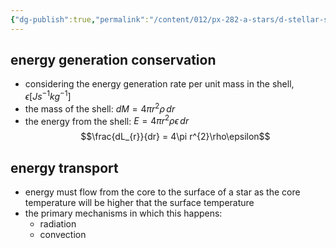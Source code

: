 ```yaml
---
{"dg-publish":true,"permalink":"/content/012/px-282-a-stars/d-stellar-structure-and-interiors/px-282-d2-energy-generation-and-transport/","created":"2024-11-25T10:50:32.000+00:00","updated":"2024-11-26T09:39:31.215+00:00"}
---
```


## energy generation conservation
- considering the energy generation rate per unit mass in the shell, $\epsilon [Js^{-1}kg^{-1}]$
- the mass of the shell: $dM = 4\pi r^{2}\rho\,dr$
- the energy from the shell: $E = 4\pi r^{2} \rho\epsilon\,dr$
$$\frac{dL_{r}}{dr} = 4\pi r^{2}\rho\epsilon$$
## energy transport
- energy must flow from the core to the surface of a star as the core temperature will be higher that the surface temperature
- the primary mechanisms in which this happens:
	- radiation
	- convection
